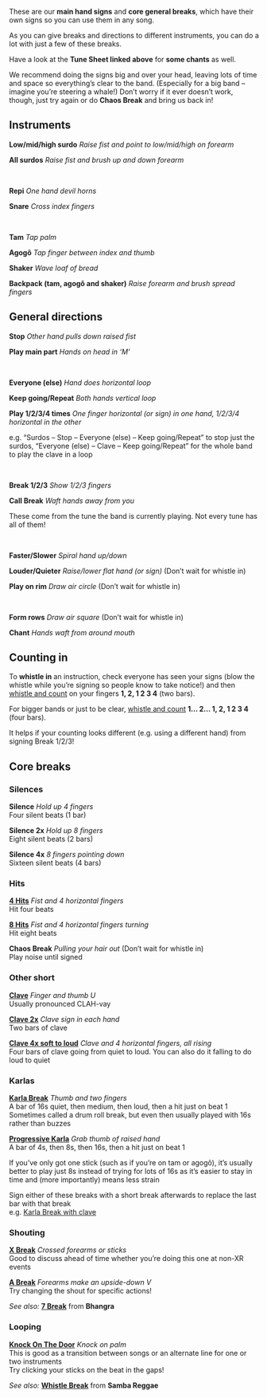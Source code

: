 These are our **main hand signs** and **core general breaks**, which have their own signs so you can use them in any song.

As you can give breaks and directions to different instruments, you can do a lot with just a few of these breaks.

Have a look at the **Tune Sheet linked above** for **some chants** as well.

We recommend doing the signs big and over your head, leaving lots of time and space so everything’s clear to the band. (Especially for a big band – imagine you’re steering a whale!) Don’t worry if it ever doesn’t work, though, just try again or do **Chaos Break** and bring us back in!

## Instruments

**Low/mid/high surdo** *Raise fist and point to low/mid/high on forearm*

**All surdos** *Raise fist and brush up and down forearm*

&nbsp;

**Repi** *One hand devil horns*

**Snare** *Cross index fingers*

&nbsp;

**Tam** *Tap palm*

**Agogô** *Tap finger between index and thumb*

**Shaker** *Wave loaf of bread*

**Backpack (tam, agogô and shaker)** *Raise forearm and brush spread fingers*

## General directions

**Stop** *Other hand pulls down raised fist*

**Play main part** *Hands on head in ‘M’*

&nbsp;

**Everyone (else)** *Hand does horizontal loop*

**Keep going/Repeat** *Both hands vertical loop*

**Play 1/2/3/4 times** *One finger horizontal (or sign) in one hand, 1/2/3/4 horizontal in the other*

e.g. “Surdos – Stop – Everyone (else) – Keep going/Repeat” to stop just the surdos, “Everyone (else) – Clave – Keep going/Repeat” for the whole band to play the clave in a loop

&nbsp;

**Break 1/2/3** *Show 1/2/3 fingers*

**Call Break** *Waft hands away from you*

These come from the tune the band is currently playing. Not every tune has all of them!

&nbsp;

**Faster/Slower** *Spiral hand up/down*

**Louder/Quieter** *Raise/lower flat hand (or sign)* (Don’t wait for whistle in)

**Play on rim** *Draw air circle* (Don’t wait for whistle in)

&nbsp;

**Form rows** *Draw air square* (Don’t wait for whistle in)

**Chant** *Hands waft from around mouth*

## Counting in
To **whistle in** an instruction, check everyone has seen your signs (blow the whistle while you’re signing so people know to take notice!) and then [whistle and count](/#/listen/Core%20Breaks/Whistle%20In) on your fingers **1, 2, 1 2 3 4** (two bars).

For bigger bands or just to be clear, [whistle and count](/#/listen/Core%20Breaks/Whistle%20In%20(long)) **1... 2... 1, 2, 1 2 3 4** (four bars).

It helps if your counting looks different (e.g. using a different hand) from signing Break 1/2/3!

## Core breaks
### Silences

**Silence** *Hold up 4 fingers*  
Four silent beats (1 bar)

**Silence 2x** *Hold up 8 fingers*  
Eight silent beats (2 bars)

**Silence 4x** *8 fingers pointing down*  
Sixteen silent beats (4 bars)

### Hits

[**4 Hits**](/#/listen/Core%20Breaks/4%20Hits) *Fist and 4 horizontal fingers*  
Hit four beats

[**8 Hits**](/#/listen/Core%20Breaks/8%20Hits) *Fist and 4 horizontal fingers turning*  
Hit eight beats

**Chaos Break** *Pulling your hair out* (Don’t wait for whistle in)  
Play noise until signed


### Other short

[**Clave**](/#/listen/Core%20Breaks/Clave) *Finger and thumb U*  
Usually pronounced CLAH-vay

[**Clave 2x**](/#/listen/Core%20Breaks/Clave%202x) *Clave sign in each hand*  
Two bars of clave

[**Clave 4x soft to loud**](/#/listen/Core%20Breaks/Clave%204x) *Clave and 4 horizontal fingers, all rising*  
Four bars of clave going from quiet to loud. You can also do it falling to do loud to quiet

### Karlas

[**Karla Break**](/#/listen/Core%20Breaks/Karla%20Break) *Thumb and two fingers*  
A bar of 16s quiet, then medium, then loud, then a hit just on beat 1  
Sometimes called a drum roll break, but even then usually played with 16s rather than buzzes

[**Progressive Karla**](/#/listen/Core%20Breaks/Progressive%20Karla) *Grab thumb of raised hand*  
A bar of 4s, then 8s, then 16s, then a hit just on beat 1

If you’ve only got one stick (such as if you’re on tam or agogô), it’s usually better to play just 8s
instead of trying for lots of 16s as it’s easier to stay in time and (more importantly) means less strain

Sign either of these breaks with a short break afterwards to replace the last bar with that break   
e.g. [Karla Break with clave](/#/listen/Core%20Breaks/Karla%20Clave)


### Shouting

[**X Break**](/#/listen/Core%20Breaks/X%20Break) *Crossed forearms or sticks*  
Good to discuss ahead of time whether you’re doing this one at non-XR events

[**A Break**](/#/listen/Core%20Breaks/A%20Break) *Forearms make an upside-down V*  
Try changing the shout for specific actions!

*See also:* [**7 Break**](/#/listen/Bhangra/7%20Break) from **Bhangra**

### Looping

[**Knock On The Door**](/#/listen/Core%20Breaks/Knock%20On%20The%20Door) *Knock on palm*  
This is good as a transition between songs or an alternate line for one or two instruments  
Try clicking your sticks on the beat in the gaps!

*See also:* [**Whistle Break**](/#/listen/Samba%20Reggae/Whistle%20Break) from **Samba Reggae**




